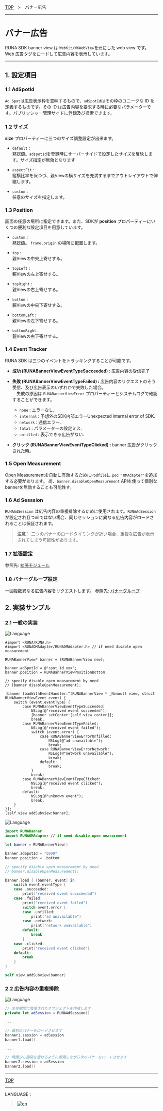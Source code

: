 [TOP](../#top)　>　バナー広告

---

# バナー広告

RUNA SDK banner view は `WebKit/WKWebView`を元にした web view です。Web 広告タグをロードして広告内容を表示しています。

---

## 1. 設定項目

### 1.1 AdSpotId

`Ad Spot`は広告表示枠を意味するもので、`adSpotId`はその枠のユニークな ID を定義するものです。その ID は広告内容を要求する時に必要なパラメーターです。パブリッシャー管理サイドに登録及び検索できます。

### 1.2 サイズ

**size** プロパーティーに三つのサイズ調整設定が出来ます。

- `default` :<br>
黙認値。`adspotId`を登録時にサーバーサイドで設定したサイズを反映します。サイズ指定が無効となります

- `aspectFit` : <br>
縦横比率を保つづ、親Viewの横サイズを充満するまでアウトレイアウトで伸縮します。

- `custom` :<br>
任意のサイズを指定します。

### 1.3 Position

画面の任意の場所に指定できます。また、SDKが **position** プロパーティーにいくつの便利な設定項目を用意しています。

- `custom` :<br>
黙認値。 `frame.origin` の場所に配置します。

- `top` :<br>
親Viewの中央上寄せする。

- `topLeft` :<br>
親Viewの左上寄せする。

- `topRight` :<br>
親Viewの右上寄せする。

- `bottom` :<br>
親Viewの中央下寄せする。

- `bottomLeft` :<br>
親Viewの左下寄せする。

- `bottomRight` :<br>
親Viewの右下寄せする。

### 1.4 Event Tracker

RUNA SDK は三つのイベントをトラッキングすることが可能です。

- **成功 (RUNABannerViewEventTypeSucceeded) :**
  広告内容の受信完了

- **失敗 (RUNABannerViewEventTypeFailed) :**
  広告内容のリクエストのそう受信、及び広告表示のいずれかで失敗した場合。<br>
　失敗の原因は `RUNABannerViewError` プロパーティーとシステムログで確認することができます。
  - `none` : エラーなし.
  - `internal` : 予想外のSDK内部エラーUnexpected internal error of SDK.
  - `network` : 通信エラー.
  - `fatal` : パラメーターの設定ミス.
  - `unfilled` : 表示できる広告がない.

- **クリック (RUNABannerViewEventTypeClicked) :**
  banner 広告がクリックされた時。

### 1.5 Open Measurement

Open Measurementを自動に有効するために`Podfile`に `pod 'OMAdapter'`を追加する必要があります。
尚、`banner.disableOpenMeasurement` APIを使って個別なbannerを無効することも可能性す。

### 1.6 Ad Sesssion

`RUNAAdSession` は広告内容の重複排除するために使用されます。`RUNAAdSession`が設定され且つnilではない場合、同じセッションに異なる広告内容がロードされることは保証されます。

> __注意：__ 二つのバナーのロードタイミングが近い場合、重複な広告が表示されてしまう可能性があります。

### 1.7 拡張設定

参照先: [拡張モジュール](./extension/README.md)

### 1.8 バナーグループ設定

一回複数異なる広告内容をリクエストします。
参照先: [バナーグループ](./group/README.md)

## 2. 実装サンプル

### 2.1 一般の実装
![Language](http://img.shields.io/badge/language-ObjctiveC-red.svg?style=flat)

```objc
#import <RUNA/RUNA.h>
#import <RUNAOMAdapter/RUNAOMAdapter.h> // if need disable open measurement

RUNABannerView* banner = [RUNABannerView new];

banner.adSpotId = @"spot_id_xxx";
banner.position = RUNABannerViewPositionBottom;

// specify disable open measurement by need
// [banner disableOpenMeasurement];

[banner loadWithEventHandler:^(RUNABannerView * _Nonnull view, struct RUNABannerViewEvent event) {
    switch (event.eventType) {
        case RUNABannerViewEventTypeSucceeded:
            NSLog(@"received event succeeded");
            [banner setCenter:[self.view center]];
            break;
        case RUNABannerViewEventTypeFailed:
            NSLog(@"received event failed");
            switch (event.error) {
                case RUNABannerViewErrorUnfilled:
                    NSLog(@"ad unavailable");
                    break;
                case RUNABannerViewErrorNetwork:
                    NSLog(@"network unavailable");
                    break;
                default:
                    break;
            }
            break;
        case RUNABannerViewEventTypeClicked:
            NSLog(@"received event clicked");
            break;
        default:
            NSLog(@"unknown event");
            break;
    }
}];
[self.view addSubview:banner];
```

![Language](http://img.shields.io/badge/language-Swift-red.svg?style=flat)

```swift
import RUNABanner
import RUNAOMAdapter // if need disable open measurement

let banner = RUNABannerView()

banner.adSpotId = "0000"
banner.position = .bottom

// specify disable open measurement by need
// banner.disableOpenMeasurement()

banner.load { (banner, event) in
    switch event.eventType {
    case .succeeded:
        print("received event succceeded")
    case .failed:
        print("received event failed")
        switch event.error {
        case .unfilled:
            print("ad unavailable")
        case .network:
            print("network unavailable")
        default:
            break
        }
    case .clicked:
        print("received event clicked")
    default:
        break
    }
}

self.view.addSubview(banner)
```

### 2.2 広告内容の重複排除

![Language](http://img.shields.io/badge/language-Swift-red.svg?style=flat)

```swift
// 生存期間に管理されたオブジェクトを作成します
private let adSession = RUNAAdSession()

...

// 最初のバナーをロードさせます
banner1.session = adSession
banner1.load()

...

// 時間少し間隔を空けるように意識しながら次のバナーをロードさせます
banner2.session = adSession
banner2.load()
```

---

[TOP](../#top)

---

LANGUAGE :

> [![en](/doc/lang/en.png)](/doc/bannerads/README.md)
